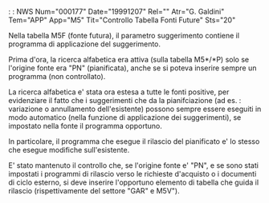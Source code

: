  :  : NWS Num="000177" Date="19991207" Rel="" Atr="G. Galdini" Tem="APP" App="M5" Tit="Controllo Tabella Fonti Future" Sts="20"

Nella tabella M5F (fonte futura), il parametro suggerimento contiene il programma di applicazione del suggerimento.

Prima d'ora, la ricerca alfabetica era attiva (sulla tabella M5*/*P) solo se l'origine fonte era "PN" (pianificata), anche se si poteva inserire sempre un programma (non controllato).

La ricerca alfabetica e' stata ora estesa a tutte le fonti positive, per evidenziare il fatto che i
suggerimenti che da la pianifciazione (ad es. :  variazione o annullamento dell'esistente) possono sempre essere eseguiti in modo automatico
(nella funzione di applicazione dei suggerimenti), se impostato nella fonte il programma opportuno.

In particolare, il programma che esegue il rilascio del pianificato e' lo stesso che esegue modifiche sull'esistente.

E' stato mantenuto il controllo che, se l'origine fonte e' "PN", e se sono stati impostati i programmi di rilascio verso le richieste d'acquisto o i documenti di ciclo esterno, si deve inserire l'opportuno elemento di tabella che guida il rilascio (rispettivamente del settore "GAR" e
M5V").




